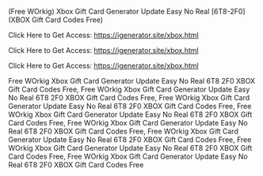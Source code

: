(Free WOrkig) Xbox Gift Card Generator Update Easy No Real [6T8-2F0] (XBOX Gift Card Codes Free)

Click Here to Get Access: https://igenerator.site/xbox.html

Click Here to Get Access: https://igenerator.site/xbox.html

Click Here to Get Access: https://igenerator.site/xbox.html

 Free WOrkig Xbox Gift Card Generator Update Easy No Real 6T8 2F0 XBOX Gift Card Codes Free, Free WOrkig Xbox Gift Card Generator Update Easy No Real 6T8 2F0 XBOX Gift Card Codes Free, Free WOrkig Xbox Gift Card Generator Update Easy No Real 6T8 2F0 XBOX Gift Card Codes Free, Free WOrkig Xbox Gift Card Generator Update Easy No Real 6T8 2F0 XBOX Gift Card Codes Free, Free WOrkig Xbox Gift Card Generator Update Easy No Real 6T8 2F0 XBOX Gift Card Codes Free, Free WOrkig Xbox Gift Card Generator Update Easy No Real 6T8 2F0 XBOX Gift Card Codes Free, Free WOrkig Xbox Gift Card Generator Update Easy No Real 6T8 2F0 XBOX Gift Card Codes Free, Free WOrkig Xbox Gift Card Generator Update Easy No Real 6T8 2F0 XBOX Gift Card Codes Free
